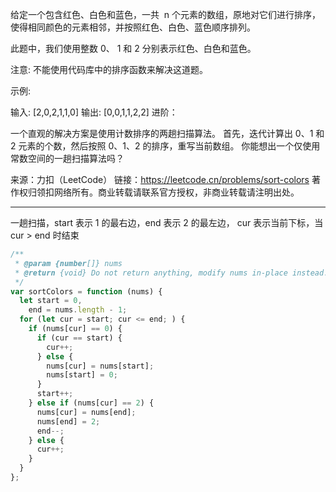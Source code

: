 给定一个包含红色、白色和蓝色，一共  n 个元素的数组，原地对它们进行排序，使得相同颜色的元素相邻，并按照红色、白色、蓝色顺序排列。

此题中，我们使用整数 0、 1 和 2 分别表示红色、白色和蓝色。

注意:
不能使用代码库中的排序函数来解决这道题。

示例:

输入: [2,0,2,1,1,0]
输出: [0,0,1,1,2,2]
进阶：

一个直观的解决方案是使用计数排序的两趟扫描算法。
首先，迭代计算出 0、1 和 2 元素的个数，然后按照 0、1、2 的排序，重写当前数组。
你能想出一个仅使用常数空间的一趟扫描算法吗？

来源：力扣（LeetCode）
链接：https://leetcode.cn/problems/sort-colors
著作权归领扣网络所有。商业转载请联系官方授权，非商业转载请注明出处。

---

一趟扫描，start 表示 1 的最右边，end 表示 2 的最左边， cur 表示当前下标，当 cur > end 时结束

```javascript
/**
 * @param {number[]} nums
 * @return {void} Do not return anything, modify nums in-place instead.
 */
var sortColors = function (nums) {
  let start = 0,
    end = nums.length - 1;
  for (let cur = start; cur <= end; ) {
    if (nums[cur] == 0) {
      if (cur == start) {
        cur++;
      } else {
        nums[cur] = nums[start];
        nums[start] = 0;
      }
      start++;
    } else if (nums[cur] == 2) {
      nums[cur] = nums[end];
      nums[end] = 2;
      end--;
    } else {
      cur++;
    }
  }
};
```
